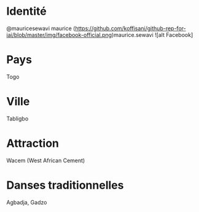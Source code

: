 # Identité
@mauricesewavi
maurice
(https://github.com/koffisani/github-rep-for-iai/blob/master/img/facebook-official.png)maurice.sewavi
![alt Facebook]
# Pays
Togo
# Ville
Tabligbo
# Attraction 
Wacem (West African Cement)
# Danses traditionnelles 
Agbadja, Gadzo
